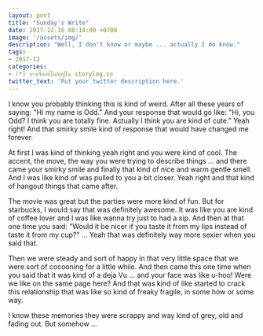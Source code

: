 ```yaml
---
layout: post
title: "Sunday's Write"
date: 2017-12-16 08:14:00 +0700
image: '/assets/img/'
description: "Well, I don't know or maybe ... actually I do know."
tags:
- 2017-12
categories:
- (*) บางเรื่องที่โผล่อยู่ใน storylog.co
twitter_text: 'Put your twitter description here.'
---
```

I know you probably thinking this is kind of weird. After all these years of saying: "Hi my name is Odd." And your response that would go like: "Hi, you Odd? I think you are totally fine. Actually I think you are kind of cute." Yeah right! And that smirky smile kind of response that would have changed me forever.

At first I was kind of thinking yeah right and you were kind of cool. The accent, the move, the way you were trying to describe things ... and there came your smirky smile and finally that kind of nice and warm gentle smell. And I was like kind of was pulled to you a bit closer. Yeah right and that kind of hangout things that came after.

The movie was great but the parties were more kind of fun. But for starbucks, I would say that was definitely awesome. It was like you are kind of coffee lover and I was like wanna try just to had a sip. And then at that one time you said: "Would it be nicer if you taste it from my lips instead of taste it from my cup?" ... Yeah that was definitely way more sexier when you said that.

Then we were steady and sort of happy in that very little space that we were sort of cocooning for a little while. And then came this one time when you said that it was kind of a deja Vu ... and your face was like u-hoo! Were we like on the same page here? And that was kind of like started to crack this relationship that was like so kind of freaky fragile, in some how or some way.


I know these memories they were scrappy and way kind of grey, old and fading out. But somehow ...
